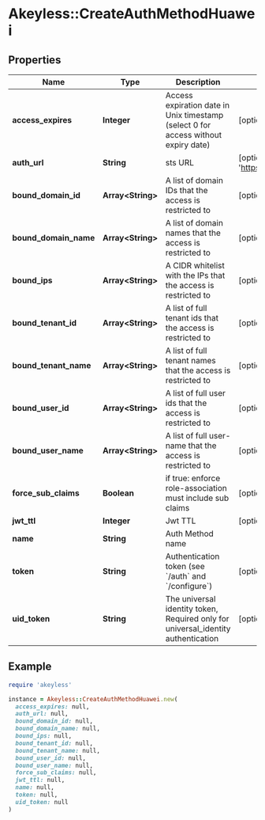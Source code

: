 # Akeyless::CreateAuthMethodHuawei

## Properties

| Name | Type | Description | Notes |
| ---- | ---- | ----------- | ----- |
| **access_expires** | **Integer** | Access expiration date in Unix timestamp (select 0 for access without expiry date) | [optional][default to 0] |
| **auth_url** | **String** | sts URL | [optional][default to &#39;https://iam.myhwclouds.com:443/v3&#39;] |
| **bound_domain_id** | **Array&lt;String&gt;** | A list of domain IDs that the access is restricted to | [optional] |
| **bound_domain_name** | **Array&lt;String&gt;** | A list of domain names that the access is restricted to | [optional] |
| **bound_ips** | **Array&lt;String&gt;** | A CIDR whitelist with the IPs that the access is restricted to | [optional] |
| **bound_tenant_id** | **Array&lt;String&gt;** | A list of full tenant ids that the access is restricted to | [optional] |
| **bound_tenant_name** | **Array&lt;String&gt;** | A list of full tenant names that the access is restricted to | [optional] |
| **bound_user_id** | **Array&lt;String&gt;** | A list of full user ids that the access is restricted to | [optional] |
| **bound_user_name** | **Array&lt;String&gt;** | A list of full user-name that the access is restricted to | [optional] |
| **force_sub_claims** | **Boolean** | if true: enforce role-association must include sub claims | [optional] |
| **jwt_ttl** | **Integer** | Jwt TTL | [optional][default to 0] |
| **name** | **String** | Auth Method name |  |
| **token** | **String** | Authentication token (see &#x60;/auth&#x60; and &#x60;/configure&#x60;) | [optional] |
| **uid_token** | **String** | The universal identity token, Required only for universal_identity authentication | [optional] |

## Example

```ruby
require 'akeyless'

instance = Akeyless::CreateAuthMethodHuawei.new(
  access_expires: null,
  auth_url: null,
  bound_domain_id: null,
  bound_domain_name: null,
  bound_ips: null,
  bound_tenant_id: null,
  bound_tenant_name: null,
  bound_user_id: null,
  bound_user_name: null,
  force_sub_claims: null,
  jwt_ttl: null,
  name: null,
  token: null,
  uid_token: null
)
```

